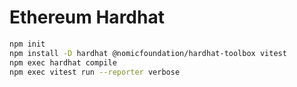 # Ethereum Hardhat

```zsh
npm init
npm install -D hardhat @nomicfoundation/hardhat-toolbox vitest
npm exec hardhat compile
npm exec vitest run --reporter verbose
```

